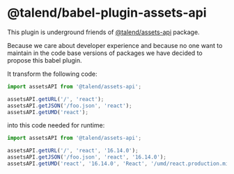 # @talend/babel-plugin-assets-api

This plugin is underground friends of [@talend/assets-api](https://npmjs.com/package/@talend/assets-api) package.

Because we care about developer experience and because no one want to maintain in the code base versions of packages we have decided to propose this babel plugin.

It transform the following code:

```javascript
import assetsAPI from '@talend/assets-api';

assetsAPI.getURL('/', 'react');
assetsAPI.getJSON('/foo.json', 'react');
assetsAPI.getUMD('react');
```

into this code needed for runtime:

```javascript
import assetsAPI from '@talend/assets-api';

assetsAPI.getURL('/', 'react', '16.14.0');
assetsAPI.getJSON('/foo.json', 'react', '16.14.0');
assetsAPI.getUMD('react', '16.14.0', 'React', '/umd/react.production.min.js');
```
